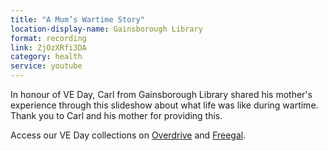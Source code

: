 ```yaml
---
title: "A Mum’s Wartime Story"
location-display-name: Gainsborough Library
format: recording
link: ZjOzXRfi3DA
category: health
service: youtube
---
```


In honour of VE Day, Carl from Gainsborough Library shared his mother's experience through this slideshow about what life was like during wartime. Thank you to Carl and his mother for providing this.

Access our VE Day collections on [Overdrive](/elibrary/picks/2020-05-06-ve-day) and [Freegal](/elibrary/picks/2020-05-07-ve-day-playlist).

